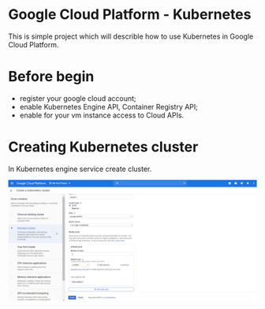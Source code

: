 # Google Cloud Platform - Kubernetes

This is simple project which will describle how to use Kubernetes in Google Cloud Platform.

# Before begin

  - register your google cloud account;
  - enable Kubernetes Engine API, Container Registry API;
  - enable for your vm instance access to Cloud APIs.

# Creating Kubernetes cluster

 In Kubernetes engine service create cluster.
 
 ![1](images/1.png)
 
 

